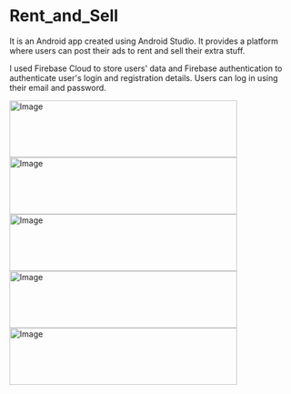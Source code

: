 # Rent_and_Sell

It is an Android app created using Android Studio. It provides a platform where users can post their ads to rent and sell their extra stuff.

I used Firebase Cloud to store users' data and Firebase authentication to authenticate user's login and registration details. Users can log in using their email and password.

<img src="https://user-images.githubusercontent.com/60127661/130100458-df8058d1-b87d-475d-bb22-9612b2961d24.png" alt="Image" width="400" height="100">

<img src="https://user-images.githubusercontent.com/60127661/130100467-26696809-cb08-4722-8d0d-529a0dc59de8.png" alt="Image" width="400" height="100">

<img src="https://user-images.githubusercontent.com/60127661/130100469-a48cace4-5a29-4274-86fe-e35df13c4774.png" alt="Image" width="400" height="100">

<img src="https://user-images.githubusercontent.com/60127661/130101501-16811118-c0f5-46df-99db-90a40d541df1.jpg" alt="Image" width="400" height="100">

<img src="https://user-images.githubusercontent.com/60127661/130101625-e280ace4-90bd-4214-8e44-afebb56682dd.jpg" alt="Image" width="400" height="100">
